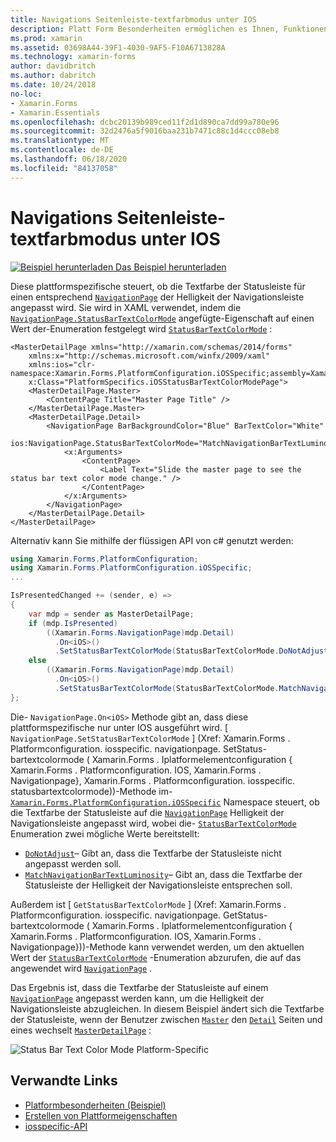 ```yaml
---
title: Navigations Seitenleiste-textfarbmodus unter IOS
description: Platt Form Besonderheiten ermöglichen es Ihnen, Funktionen zu nutzen, die nur auf einer bestimmten Plattform verfügbar sind, ohne dass benutzerdefinierte Renderer oder Effekte implementiert werden. In diesem Artikel wird erläutert, wie Sie das plattformspezifische IOS-Element nutzen, das steuert, ob die Textfarbe der Statusleiste auf einer navigationpage mit der Helligkeit der Navigationsleiste übereinstimmt.
ms.prod: xamarin
ms.assetid: 03698A44-39F1-4030-9AF5-F10A6713828A
ms.technology: xamarin-forms
author: davidbritch
ms.author: dabritch
ms.date: 10/24/2018
no-loc:
- Xamarin.Forms
- Xamarin.Essentials
ms.openlocfilehash: dcbc20139b989ced11f2d1d890ca7dd99a780e96
ms.sourcegitcommit: 32d2476a5f9016baa231b7471c88c1d4ccc08eb8
ms.translationtype: MT
ms.contentlocale: de-DE
ms.lasthandoff: 06/18/2020
ms.locfileid: "84137058"
---
```

# <a name="navigationpage-bar-text-color-mode-on-ios"></a>Navigations Seitenleiste-textfarbmodus unter IOS

[![Beispiel herunterladen](~/media/shared/download.png) Das Beispiel herunterladen](https://docs.microsoft.com/samples/xamarin/xamarin-forms-samples/userinterface-platformspecifics)

Diese plattformspezifische steuert, ob die Textfarbe der Statusleiste für einen entsprechend [`NavigationPage`](xref:Xamarin.Forms.NavigationPage) der Helligkeit der Navigationsleiste angepasst wird. Sie wird in XAML verwendet, indem die [`NavigationPage.StatusBarTextColorMode`](xref:Xamarin.Forms.PlatformConfiguration.iOSSpecific.NavigationPage.StatusBarTextColorModeProperty) angefügte-Eigenschaft auf einen Wert der-Enumeration festgelegt wird [`StatusBarTextColorMode`](xref:Xamarin.Forms.PlatformConfiguration.iOSSpecific.StatusBarTextColorMode) :

```xaml
<MasterDetailPage xmlns="http://xamarin.com/schemas/2014/forms"
    xmlns:x="http://schemas.microsoft.com/winfx/2009/xaml"
    xmlns:ios="clr-namespace:Xamarin.Forms.PlatformConfiguration.iOSSpecific;assembly=Xamarin.Forms.Core"
    x:Class="PlatformSpecifics.iOSStatusBarTextColorModePage">
    <MasterDetailPage.Master>
        <ContentPage Title="Master Page Title" />
    </MasterDetailPage.Master>
    <MasterDetailPage.Detail>
        <NavigationPage BarBackgroundColor="Blue" BarTextColor="White"
                        ios:NavigationPage.StatusBarTextColorMode="MatchNavigationBarTextLuminosity">
            <x:Arguments>
                <ContentPage>
                    <Label Text="Slide the master page to see the status bar text color mode change." />
                </ContentPage>
            </x:Arguments>
        </NavigationPage>
    </MasterDetailPage.Detail>
</MasterDetailPage>

```

Alternativ kann Sie mithilfe der flüssigen API von c# genutzt werden:

```csharp
using Xamarin.Forms.PlatformConfiguration;
using Xamarin.Forms.PlatformConfiguration.iOSSpecific;
...

IsPresentedChanged += (sender, e) =>
{
    var mdp = sender as MasterDetailPage;
    if (mdp.IsPresented)
        ((Xamarin.Forms.NavigationPage)mdp.Detail)
          .On<iOS>()
          .SetStatusBarTextColorMode(StatusBarTextColorMode.DoNotAdjust);
    else
        ((Xamarin.Forms.NavigationPage)mdp.Detail)
          .On<iOS>()
          .SetStatusBarTextColorMode(StatusBarTextColorMode.MatchNavigationBarTextLuminosity);
};
```

Die- `NavigationPage.On<iOS>` Methode gibt an, dass diese plattformspezifische nur unter IOS ausgeführt wird. [ `NavigationPage.SetStatusBarTextColorMode` ] (Xref: Xamarin.Forms . Platformconfiguration. iosspecific. navigationpage. SetStatus-bartextcolormode ( Xamarin.Forms . Iplatformelementconfiguration { Xamarin.Forms . Platformconfiguration. IOS, Xamarin.Forms . Navigationpage}, Xamarin.Forms . Platformconfiguration. iosspecific. statusbartextcolormode))-Methode im- [`Xamarin.Forms.PlatformConfiguration.iOSSpecific`](xref:Xamarin.Forms.PlatformConfiguration.iOSSpecific) Namespace steuert, ob die Textfarbe der Statusleiste auf die [`NavigationPage`](xref:Xamarin.Forms.NavigationPage) Helligkeit der Navigationsleiste angepasst wird, wobei die- [`StatusBarTextColorMode`](xref:Xamarin.Forms.PlatformConfiguration.iOSSpecific.StatusBarTextColorMode) Enumeration zwei mögliche Werte bereitstellt:

- [`DoNotAdjust`](xref:Xamarin.Forms.PlatformConfiguration.iOSSpecific.StatusBarTextColorMode.DoNotAdjust)– Gibt an, dass die Textfarbe der Statusleiste nicht angepasst werden soll.
- [`MatchNavigationBarTextLuminosity`](xref:Xamarin.Forms.PlatformConfiguration.iOSSpecific.StatusBarTextColorMode.MatchNavigationBarTextLuminosity)– Gibt an, dass die Textfarbe der Statusleiste der Helligkeit der Navigationsleiste entsprechen soll.

Außerdem ist [ `GetStatusBarTextColorMode` ] (Xref: Xamarin.Forms . Platformconfiguration. iosspecific. navigationpage. GetStatus-bartextcolormode ( Xamarin.Forms . Iplatformelementconfiguration { Xamarin.Forms . Platformconfiguration. IOS, Xamarin.Forms . Navigationpage}))-Methode kann verwendet werden, um den aktuellen Wert der [`StatusBarTextColorMode`](xref:Xamarin.Forms.PlatformConfiguration.iOSSpecific.StatusBarTextColorMode) -Enumeration abzurufen, die auf das angewendet wird [`NavigationPage`](xref:Xamarin.Forms.NavigationPage) .

Das Ergebnis ist, dass die Textfarbe der Statusleiste auf einem [`NavigationPage`](xref:Xamarin.Forms.NavigationPage) angepasst werden kann, um die Helligkeit der Navigationsleiste abzugleichen. In diesem Beispiel ändert sich die Textfarbe der Statusleiste, wenn der Benutzer zwischen [`Master`](xref:Xamarin.Forms.MasterDetailPage.Master) den [`Detail`](xref:Xamarin.Forms.MasterDetailPage.Detail) Seiten und eines wechselt [`MasterDetailPage`](xref:Xamarin.Forms.MasterDetailPage) :

![](status-bar-text-color-images/status-bar-text-color-mode.png "Status Bar Text Color Mode Platform-Specific")

## <a name="related-links"></a>Verwandte Links

- [Platformbesonderheiten (Beispiel)](https://docs.microsoft.com/samples/xamarin/xamarin-forms-samples/userinterface-platformspecifics)
- [Erstellen von Plattformeigenschaften](~/xamarin-forms/platform/platform-specifics/index.md#creating-platform-specifics)
- [iosspecific-API](xref:Xamarin.Forms.PlatformConfiguration.iOSSpecific)
